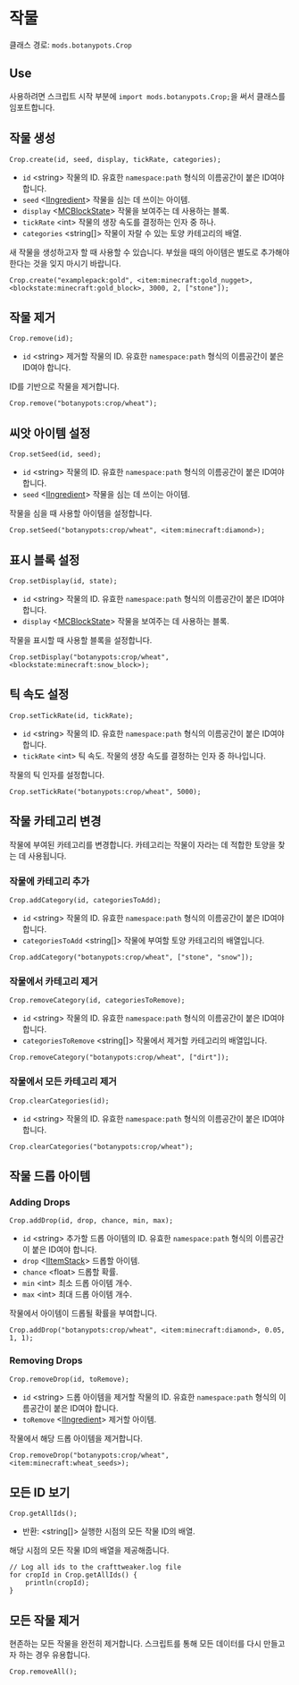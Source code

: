 # 작물

클래스 경로: `mods.botanypots.Crop`

## Use

사용하려면 스크립트 시작 부분에 `import mods.botanypots.Crop;`을 써서 클래스를 임포트합니다.

## 작물 생성

`Crop.create(id, seed, display, tickRate, categories);`

- `id` &lt;string> 작물의 ID. 유효한 `namespace:path` 형식의 이름공간이 붙은 ID여야 합니다.
- `seed` <[IIngredient](/vanilla/api/items/IIngredient)> 작물을 심는 데 쓰이는 아이템.
- `display` <[MCBlockState](/vanilla/api/blocks/MCBlockState)> 작물을 보여주는 데 사용하는 블록.
- `tickRate` &lt;int> 작물의 생장 속도를 결정하는 인자 중 하나.
- `categories` &lt;string[]> 작물이 자랄 수 있는 토양 카테고리의 배열.

새 작물을 생성하고자 할 때 사용할 수 있습니다. 부쉈을 때의 아이템은 별도로 추가해야 한다는 것을 잊지 마시기 바랍니다.

```zenscript
Crop.create("examplepack:gold", <item:minecraft:gold_nugget>, <blockstate:minecraft:gold_block>, 3000, 2, ["stone"]);
```

## 작물 제거

`Crop.remove(id);`

- `id` &lt;string> 제거할 작물의 ID. 유효한 `namespace:path` 형식의 이름공간이 붙은 ID여야 합니다.

ID를 기반으로 작물을 제거합니다.

```zenscript
Crop.remove("botanypots:crop/wheat");
```

## 씨앗 아이템 설정

`Crop.setSeed(id, seed);`

- `id` &lt;string> 작물의 ID. 유효한 `namespace:path` 형식의 이름공간이 붙은 ID여야 합니다.
- `seed` <[IIngredient](/vanilla/api/items/IIngredient)> 작물을 심는 데 쓰이는 아이템.

작물을 심을 때 사용할 아이템을 설정합니다.

```zenscript
Crop.setSeed("botanypots:crop/wheat", <item:minecraft:diamond>);
```

## 표시 블록 설정

`Crop.setDisplay(id, state);`

- `id` &lt;string> 작물의 ID. 유효한 `namespace:path` 형식의 이름공간이 붙은 ID여야 합니다.
- `display` <[MCBlockState](/vanilla/api/blocks/MCBlockState)> 작물을 보여주는 데 사용하는 블록.

작물을 표시할 때 사용할 블록을 설정합니다.

```zenscript
Crop.setDisplay("botanypots:crop/wheat", <blockstate:minecraft:snow_block>);
```

## 틱 속도 설정

`Crop.setTickRate(id, tickRate);`

- `id` &lt;string> 작물의 ID. 유효한 `namespace:path` 형식의 이름공간이 붙은 ID여야 합니다.
- `tickRate` &lt;int> 틱 속도. 작물의 생장 속도를 결정하는 인자 중 하나입니다.

작물의 틱 인자를 설정합니다.

```zenscript
Crop.setTickRate("botanypots:crop/wheat", 5000);
```

## 작물 카테고리 변경

작물에 부여된 카테고리를 변경합니다. 카테고리는 작물이 자라는 데 적합한 토양을 찾는 데 사용됩니다.

### 작물에 카테고리 추가

`Crop.addCategory(id, categoriesToAdd);`

- `id` &lt;string> 작물의 ID. 유효한 `namespace:path` 형식의 이름공간이 붙은 ID여야 합니다.
- `categoriesToAdd` &lt;string[]> 작물에 부여할 토양 카테고리의 배열입니다.

```zenscript
Crop.addCategory("botanypots:crop/wheat", ["stone", "snow"]);
```

### 작물에서 카테고리 제거

`Crop.removeCategory(id, categoriesToRemove);`

- `id` &lt;string> 작물의 ID. 유효한 `namespace:path` 형식의 이름공간이 붙은 ID여야 합니다.
- `categoriesToRemove` &lt;string[]> 작물에서 제거할 카테고리의 배열입니다.

```zenscript
Crop.removeCategory("botanypots:crop/wheat", ["dirt"]);
```

### 작물에서 모든 카테고리 제거

`Crop.clearCategories(id);`

- `id` &lt;string> 작물의 ID. 유효한 `namespace:path` 형식의 이름공간이 붙은 ID여야 합니다.

```zenscript
Crop.clearCategories("botanypots:crop/wheat");
```

## 작물 드롭 아이템

### Adding Drops

`Crop.addDrop(id, drop, chance, min, max);`

- `id` &lt;string> 추가할 드롭 아이템의 ID. 유효한 `namespace:path` 형식의 이름공간이 붙은 ID여야 합니다.
- `drop` <[IItemStack](/vanilla/api/items/IItemStack)> 드롭할 아이템.
- `chance` &lt;float> 드롭할 확률.
- `min` &lt;int> 최소 드롭 아이템 개수.
- `max` &lt;int> 최대 드롭 아이템 개수.

작물에서 아이템이 드롭될 확률을 부여합니다.

```zenscript
Crop.addDrop("botanypots:crop/wheat", <item:minecraft:diamond>, 0.05, 1, 1);
```

### Removing Drops

`Crop.removeDrop(id, toRemove);`

- `id` &lt;string> 드롭 아이템을 제거할 작물의 ID. 유효한 `namespace:path` 형식의 이름공간이 붙은 ID여야 합니다.
- `toRemove` <[IIngredient](/vanilla/api/items/IIngredient)> 제거할 아이템.

작물에서 해당 드롭 아이템을 제거합니다.

```zenscript
Crop.removeDrop("botanypots:crop/wheat", <item:minecraft:wheat_seeds>);
```

## 모든 ID 보기

`Crop.getAllIds();`

- 반환: &lt;string[]> 실행한 시점의 모든 작물 ID의 배열.

해당 시점의 모든 작물 ID의 배열을 제공해줍니다.

```zenscript
// Log all ids to the crafttweaker.log file
for cropId in Crop.getAllIds() {
    println(cropId);
}
```

## 모든 작물 제거

현존하는 모든 작물을 완전히 제거합니다. 스크립트를 통해 모든 데이터를 다시 만들고자 하는 경우 유용합니다.

```zenscript
Crop.removeAll();
```
